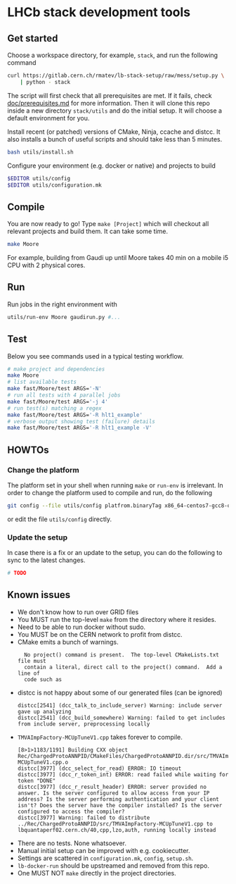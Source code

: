 # LHCb stack development tools

## Get started

Choose a workspace directory, for example, `stack`, and run the following command

```sh
curl https://gitlab.cern.ch/rmatev/lb-stack-setup/raw/mess/setup.py \
    | python - stack
```

The script will first check that all prerequisites are met. If it fails, check
[doc/prerequisites.md](doc/prerequisites.md) for more information.
Then it will clone this repo inside a new directory `stack/utils` and do the
initial setup. It will choose a default environment for you.

Install recent (or patched) versions of CMake, Ninja, ccache and distcc.
It also installs a bunch of useful scripts and should take less than 5 minutes.

```sh
bash utils/install.sh
```

Configure your environment (e.g. docker or native) and projects to build

```sh
$EDITOR utils/config
$EDITOR utils/configuration.mk
```

## Compile

You are now ready to go! Type `make [Project]` which will checkout all relevant
projects and build them. It can take some time.

```sh
make Moore
```

For example, building from Gaudi up until Moore takes 40 min on a mobile i5 CPU
with 2 physical cores.

## Run

Run jobs in the right environment with

```sh
utils/run-env Moore gaudirun.py #...
```

## Test

Below you see commands used in a typical testing workflow.

```sh
# make project and dependencies
make Moore
# list available tests
make fast/Moore/test ARGS='-N'
# run all tests with 4 parallel jobs
make fast/Moore/test ARGS='-j 4'  
# run test(s) matching a regex
make fast/Moore/test ARGS='-R hlt1_example'
# verbose output showing test (failure) details
make fast/Moore/test ARGS='-R hlt1_example -V'
```

## HOWTOs

### Change the platform

The platform set in your shell when running `make` or `run-env` is irrelevant.
In order to change the platform used to compile and run, do the following

```sh
git config --file utils/config platfrom.binaryTag x86_64-centos7-gcc8-opt+g
```

or edit the file `utils/config` directly.

### Update the setup

In case there is a fix or an update to the setup, you can do the following to
sync to the latest changes.

```sh
# TODO
```

## Known issues

- We don't know how to run over GRID files
- You MUST run the top-level `make` from the directory where it resides.
- Need to be able to run docker without sudo.
- You MUST be on the CERN network to profit from distcc.
- CMake emits a bunch of warnings.
    ```log
      No project() command is present.  The top-level CMakeLists.txt file must
      contain a literal, direct call to the project() command.  Add a line of
      code such as
    ```
- distcc is not happy about some of our generated files (can be ignored)
    ```log
    distcc[2541] (dcc_talk_to_include_server) Warning: include server gave up analyzing
    distcc[2541] (dcc_build_somewhere) Warning: failed to get includes from include server, preprocessing locally
    ```
- `TMVAImpFactory-MCUpTuneV1.cpp` takes forever to compile.
    ```log
    [8>1>1183/1191] Building CXX object Rec/ChargedProtoANNPID/CMakeFiles/ChargedProtoANNPID.dir/src/TMVAImpFactory-MCUpTuneV1.cpp.o
    distcc[3977] (dcc_select_for_read) ERROR: IO timeout
    distcc[3977] (dcc_r_token_int) ERROR: read failed while waiting for token "DONE"
    distcc[3977] (dcc_r_result_header) ERROR: server provided no answer. Is the server configured to allow access from your IP address? Is the server performing authentication and your client isn't? Does the server have the compiler installed? Is the server configured to access the compiler?
    distcc[3977] Warning: failed to distribute ../Rec/ChargedProtoANNPID/src/TMVAImpFactory-MCUpTuneV1.cpp to lbquantaperf02.cern.ch/40,cpp,lzo,auth, running locally instead
    ```
- There are no tests. None whatsoever.
- Manual initial setup can be improved with e.g. cookiecutter.
- Settings are scattered in `configuration.mk`, `config`, `setup.sh`.
- `lb-docker-run` should be upstreamed and removed from this repo.
- One MUST NOT `make` directly in the project directories.

